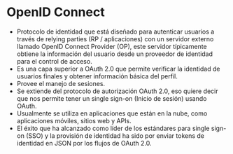 # OpenID Connect

* Protocolo de identidad que está diseñado para autenticar usuarios a través de relying parties \(RP / aplicaciones\) con un servidor externo llamado OpenID Connect Provider \(OP\), este servidor típicamente obtiene la información del usuario desde un proveedor de identidad para el control de acceso.
* Es una capa superior a OAuth 2.0 que permite verificar la identidad de usuarios finales y obtener información básica del perfil.
* Provee el manejo de sesiones.
* Se extiende del protocolo de autorización OAuth 2.0, eso quiere decir que nos permite tener un single sign-on \(Inicio de sesión\) usando OAuth.
* Usualmente se utiliza en aplicaciones que están en la nube, como aplicaciones móviles, sitios web y APIs.
* El éxito que ha alcanzado como líder de los estándares para single sign-on \(SSO\) y la provisión de identidad ha sido por enviar tokens de identidad en JSON por los flujos de OAuth 2.0.

